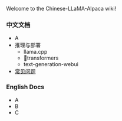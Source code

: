 Welcome to the Chinese-LLaMA-Alpaca wiki!

### 中文文档
- A
- 推理与部署
  - llama.cpp
  - 🤗transformers
  - text-generation-webui
- [常见问题](https://github.com/ymcui/Chinese-LLaMA-Alpaca/wiki/常见问题)


### English Docs
- A
- B
- C
